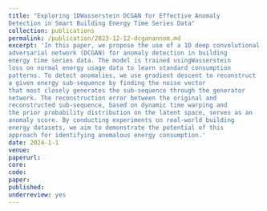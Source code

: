```yaml
---
title: "Exploring 1DWasserstein DCGAN for Effective Anomaly
Detection in Smart Building Energy Time Series Data"
collection: publications
permalink: /publication/2023-12-12-dcganannom.md
excerpt: 'In this paper, we propose the use of a 1D deep convolutional generative
adversarial network (DCGAN) for anomaly detection in building
energy time series data. The model is trained usingWasserstein
loss on normal energy usage data to learn standard consumption
patterns. To detect anomalies, we use gradient descent to reconstruct
a given energy sub-sequence by finding the noise vector
that most closely generates the sub-sequence through the generator
network. The reconstruction error between the original and
reconstructed sub-sequence, based on dynamic time warping and
the prior probability distribution on the latent space, serves as an
anomaly score. By conducting experiments on real-world building
energy datasets, we aim to demonstrate the potential of this
approach for identifying anomalous energy consumption.'
date: 2024-1-1
venue: 
paperurl:
core: 
code: 
paper: 
published: 
underreview: yes
---
```



    

